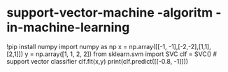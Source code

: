 # support-vector-machine -algoritm -in-machine-learning
!pip install numpy
import numpy as np
x = np.array([[-1, -1],[-2,-2],[1,1], [2,1]])
y = np.array([1, 1, 2, 2])
from sklearn.svm import SVC
clf = SVC() # support vector classifier
clf.fit(x,y)
print(clf.predict([[-0.8, -1]]))

